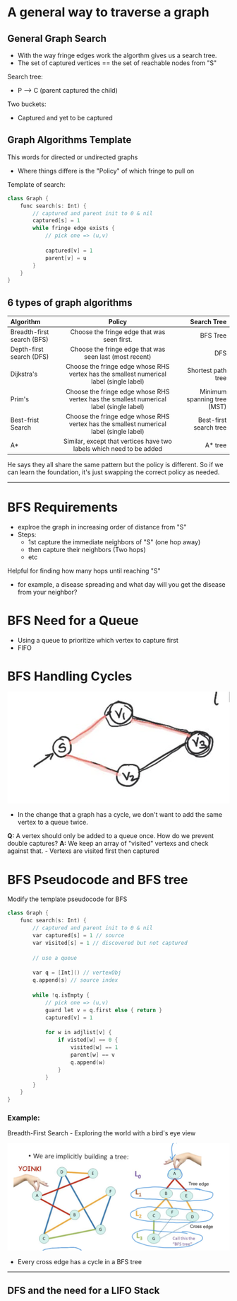 # A general way to traverse a graph

## General Graph Search

- With the way fringe edges work the algorthm gives us a search tree.
- The set of captured vertices == the set of reachable nodes from "S"

Search tree:
- P --> C (parent captured the child)

Two buckets:
- Captured and yet to be captured

## Graph Algorithms Template

This words for directed or undirected graphs
- Where things differe is the "Policy" of which fringe to pull on

Template of search:

``` c++
class Graph {
	func search(s: Int) {
		// captured and parent init to 0 & nil
		captured[s] = 1
		while fringe edge exists {
			// pick one => (u,v)

			captured[v] = 1
			parent[v] = u
		}
	}
}
```

## 6 types of graph algorithms

| Algorithm      | Policy | Search Tree     |
| :---        |    :----:   |          ---: |
| Breadth-first search (BFS)      | Choose the fringe edge that was seen first.       | BFS Tree  |
| Depth-first search (DFS)   | Choose the fringe edge that was seen last (most recent)        | DFS      |
| Dijkstra's   | Choose the fringe edge whose RHS vertex has the smallest numerical label (single label)       | Shortest path tree      |
| Prim's   | Choose the fringe edge whose RHS vertex has the smallest numerical label (single label)        | Minimum spanning tree (MST)     |
| Best-frist Search   | Choose the fringe edge whose RHS vertex has the smallest numerical label (single label)       | Best-first search tree      |
| A*   | Similar, except that vertices have two labels which need to be added        | A* tree     |

He says they all share the same pattern but the policy is different. So if we can learn the foundation, it's just swapping the correct policy as needed.

----

# BFS Requirements

- explroe the graph in increasing order of distance from "S"
- Steps:
	- 1st capture the immediate neighbors of "S" (one hop away)
	- then capture their neighbors (Two hops)
	- etc

Helpful for finding how many hops until reaching "S"
- for example, a disease spreading and what day will you get the disease from your neighbor?

# BFS Need for a Queue

- Using a queue to prioritize which vertex to capture first
- FIFO

# BFS Handling Cycles

![cycle](./cycle.png)

- In the change that a graph has a cycle, we don't want to add the same vertex to a queue twice.

**Q:** A vertex should only be added to a queue once. How do we prevent double captures?
**A:** We keep an array of "visited" vertexs and check against that.
	- Vertexs are visited first then captured

# BFS Pseudocode and BFS tree

Modify the template pseudocode for BFS

``` c++
class Graph {
	func search(s: Int) {
		// captured and parent init to 0 & nil
		var captured[s] = 1 // source
		var visited[s] = 1 // discovered but not captured

		// use a queue 

		var q = [Int]() // vertexObj
		q.append(s) // source index

		while !q.isEmpty {
			// pick one => (u,v)
			guard let v = q.first else { return }
			captured[v] = 1

			for w in adjlist[v] {
				if visted[w] == 0 {
					visited[w] == 1
					parent[w] == v
					q.append(w)
				}
			}
		}
	}
}
```

### Example:

Breadth-First Search - Exploring the world with a bird's eye view

![graph2BFSTree](./graph2BFSTree.png)

- Every cross edge has a cycle in a BFS tree

----

## DFS and the need for a LIFO Stack
